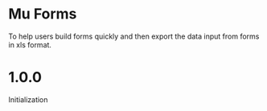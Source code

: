 # Mu Forms
To help users build forms quickly and then export the data input from forms in xls format.

# 1.0.0
Initialization

